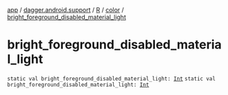 [app](../../../index.md) / [dagger.android.support](../../index.md) / [R](../index.md) / [color](index.md) / [bright_foreground_disabled_material_light](./bright_foreground_disabled_material_light.md)

# bright_foreground_disabled_material_light

`static val bright_foreground_disabled_material_light: `[`Int`](https://kotlinlang.org/api/latest/jvm/stdlib/kotlin/-int/index.html)
`static val bright_foreground_disabled_material_light: `[`Int`](https://kotlinlang.org/api/latest/jvm/stdlib/kotlin/-int/index.html)